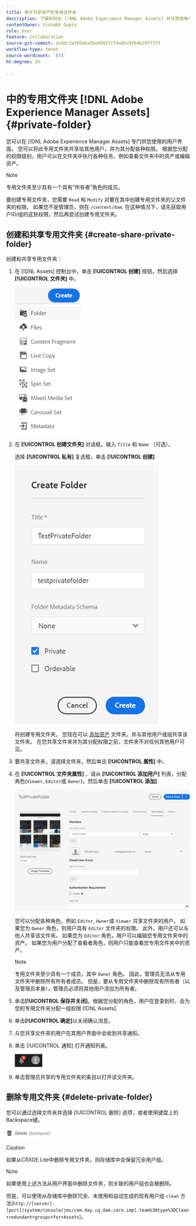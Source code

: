 ```yaml
---
title: 用于共享资产的专用文件夹
description: 了解如何在 [!DNL Adobe Experience Manager Assets] 并与其他用户共享，并为其分配各种权限。
contentOwner: Vishabh Gupta
role: User
feature: Collaboration
source-git-commit: ac8dc2a765aba5be45017cf4adbc8f64b20ff7f3
workflow-type: tm+mt
source-wordcount: '573'
ht-degree: 1%

---
```


# 中的专用文件夹 [!DNL Adobe Experience Manager Assets] {#private-folder}

您可以在 [!DNL Adobe Experience Manager Assets] 专门供您使用的用户界面。 您可以将此专用文件夹共享给其他用户，并为其分配各种权限。 根据您分配的权限级别，用户可以在文件夹中执行各种任务，例如查看文件夹中的资产或编辑资产。

>[!NOTE]
>
>专用文件夹至少具有一个具有“所有者”角色的成员。
>
>要创建专用文件夹，您需要 `Read` 和 `Modify` 对要在其中创建专用文件夹的父文件夹的权限。 如果您不是管理员，则在 `/content/dam`. 在这种情况下，请先获取用户ID/组的这些权限，然后再尝试创建专用文件夹。

## 创建和共享专用文件夹  {#create-share-private-folder}

创建和共享专用文件夹：

1. 在 [!DNL Assets] 控制台中，单击 **[!UICONTROL 创建]** 按钮，然后选择 **[!UICONTROL 文件夹]** 中。

   ![创建资产文件夹](assets/create-folder.png)

1. 在 **[!UICONTROL 创建文件夹]** 对话框，输入 `Title` 和 `Name` （可选）。

   选择 **[!UICONTROL 私有]** 复选框，单击 **[!UICONTROL 创建]**.

   ![chlimage_1-413](assets/create-private-folder.png)

   将创建专用文件夹。 您现在可以 [添加资产](add-assets.md#upload-assets) 文件夹，并与其他用户或组共享该文件夹。 在您共享文件夹并为其分配权限之前，文件夹不对任何其他用户可见。

1. 要共享文件夹，请选择文件夹，然后单击 **[!UICONTROL 属性]** 中。

1. 在 **[!UICONTROL 文件夹属性]** ，请从 **[!UICONTROL 添加用户]** 列表，分配角色(`Viewer`, `Editor`或 `Owner`)，然后单击 **[!UICONTROL 添加]**.

   ![assign-user-group](assets/assign-permissions-private-folder.png)

   您可以分配各种角色，例如 `Editor`, `Owner`或 `Viewer` 共享文件夹的用户。 如果您为 `Owner` 角色，则用户具有 `Editor` 文件夹的权限。 此外，用户还可以与他人共享该文件夹。 如果您为 `Editor` 角色，用户可以编辑您专用文件夹中的资产。 如果您为用户分配了查看者角色，则用户只能查看您专用文件夹中的资产。

   >[!NOTE]
   >
   >专用文件夹至少具有一个成员，其中 `Owner` 角色。 因此，管理员无法从专用文件夹中删除所有所有者成员。 但是，要从专用文件夹中删除现有所有者（以及管理员本身），管理员必须将其他用户添加为所有者。

1. 单击&#x200B;**[!UICONTROL 保存并关闭]**。根据您分配的角色，用户在登录到时，会为您的专用文件夹分配一组权限 [!DNL Assets].
1. 单击&#x200B;**[!UICONTROL 确定]**&#x200B;以关闭确认消息。
1. 与您共享文件夹的用户在其用户界面中会收到共享通知。

1. 单击 [!UICONTROL 通知] 打开通知列表。

   ![通知](assets/notification-icon.png)

1. 单击管理员共享的专用文件夹的条目以打开该文件夹。

## 删除专用文件夹 {#delete-private-folder}

您可以通过选择文件夹并选择 [!UICONTROL 删除] 选项，或者使用键盘上的Backspace键。

![顶部菜单中的删除选项](assets/delete-option.png)

>[!CAUTION]
>
>如果从CRXDE Lite中删除专用文件夹，则存储库中会保留冗余用户组。

>[!NOTE]
>
>如果使用上述方法从用户界面中删除文件夹，则关联的用户组也会被删除。
>
>但是，可以使用从存储库中删除冗余、未使用和自动生成的现有用户组 `clean` 方法(`http://[server]:[port]/system/console/jmx/com.day.cq.dam.core.impl.team%3Atype%3DClean+redundant+groups+for+Assets`)。
